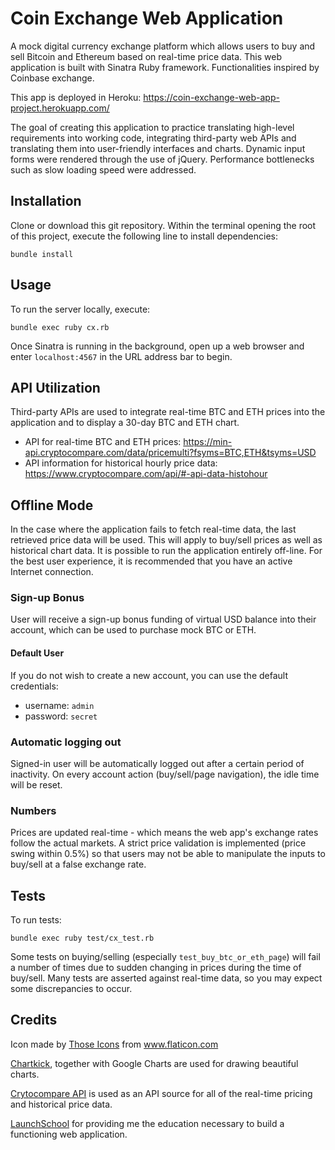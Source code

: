 # Coin Exchange Web Application
A mock digital currency exchange platform which allows users to buy and sell Bitcoin and Ethereum based on real-time price data. This web application is built with Sinatra Ruby framework. Functionalities inspired by Coinbase exchange.

This app is deployed in Heroku: https://coin-exchange-web-app-project.herokuapp.com/

The goal of creating this application to practice translating high-level requirements into working code, integrating third-party web APIs and translating them into user-friendly interfaces and charts. Dynamic input forms were rendered through the use of jQuery.
Performance bottlenecks such as slow loading speed were addressed.

## Installation
Clone or download this git repository. Within the terminal opening the root of this project, execute the following line to install dependencies:

```
bundle install
```

## Usage
To run the server locally, execute:

```
bundle exec ruby cx.rb
```

Once Sinatra is running in the background, open up a web browser and enter `localhost:4567` in the URL address bar to begin.

## API Utilization
Third-party APIs are used to integrate real-time BTC and ETH prices into the application and to display a 30-day BTC and ETH chart.
- API for real-time BTC and ETH prices: https://min-api.cryptocompare.com/data/pricemulti?fsyms=BTC,ETH&tsyms=USD
- API information for historical hourly price data: https://www.cryptocompare.com/api/#-api-data-histohour

## Offline Mode
In the case where the application fails to fetch real-time data, the last retrieved price data will be used. This will apply to buy/sell prices as well as historical chart data.
It is possible to run the application entirely off-line. For the best user experience, it is recommended that you have an active Internet connection.

### Sign-up Bonus
User will receive a sign-up bonus funding of virtual USD balance into their account, which can be used to purchase mock BTC or ETH.

#### Default User
If you do not wish to create a new account, you can use the default credentials:
- username: `admin`
- password: `secret`

### Automatic logging out
Signed-in user will be automatically logged out after a certain period of inactivity. On every account action (buy/sell/page navigation), the idle time will be reset.

### Numbers
Prices are updated real-time - which means the web app's exchange rates follow the actual markets. A strict price validation is implemented (price swing within 0.5%) so that users may not be able to manipulate the inputs to buy/sell at a false exchange rate.

## Tests
To run tests:
```
bundle exec ruby test/cx_test.rb
```

Some tests on buying/selling (especially `test_buy_btc_or_eth_page`) will fail a number of times due to sudden changing in prices during the time of buy/sell. Many tests are asserted against real-time data, so you may expect some discrepancies to occur.

## Credits
Icon made by [Those Icons](https://www.flaticon.com/authors/those-icons) from www.flaticon.com

[Chartkick](https://www.chartkick.com/), together with Google Charts are used for drawing beautiful charts.

[Crytocompare API](https://www.cryptocompare.com/api/) is used as an API source for all of the real-time pricing and historical price data.

[LaunchSchool](https://launchschool.com) for providing me the education necessary to build a functioning web application.